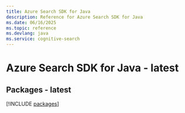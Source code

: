 ```yaml
---
title: Azure Search SDK for Java
description: Reference for Azure Search SDK for Java
ms.date: 06/16/2025
ms.topic: reference
ms.devlang: java
ms.service: cognitive-search
---
```

# Azure Search SDK for Java - latest
## Packages - latest
[!INCLUDE [packages](search-index.md)]